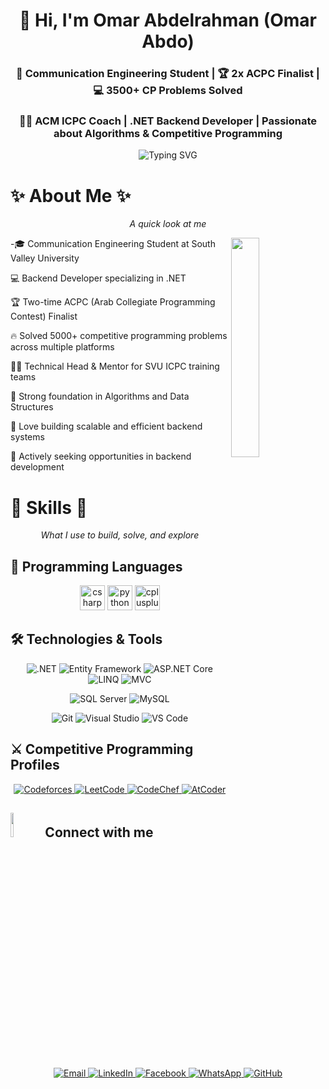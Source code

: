 <h1 align="center">👋 Hi, I'm Omar Abdelrahman (Omar Abdo)</h1>

<h3 align="center">📡 Communication Engineering Student | 🏆 2x ACPC Finalist | 💻 3500+ CP Problems Solved</h3> <h3 align="center">👨‍🏫 ACM ICPC Coach | .NET Backend Developer | Passionate about Algorithms & Competitive Programming</h3><p align="center"> <img src="https://readme-typing-svg.demolab.com?font=Fira+Code&pause=1000&color=22F90D&center=true&vCenter=true&width=435&lines=Hello+World!;Backend+Developer;Competitive+Programmer;Problem+Solver;Tech+Enthusiast" alt="Typing SVG" /> </p>


# ✨ <strong>About Me</strong> ✨

<p align="center"><em>A quick look at me</em></p>

<img align="right" src="https://github.com/7oSkaaa/7oSkaaa/blob/main/Images/Right_Side.gif?raw=true" width=30%>

-🎓 Communication Engineering Student at South Valley University

💻 Backend Developer specializing in .NET

🏆 Two-time ACPC (Arab Collegiate Programming Contest) Finalist

🔥 Solved 5000+ competitive programming problems across multiple platforms

👨‍🏫 Technical Head & Mentor for SVU ICPC training teams

🧠 Strong foundation in Algorithms and Data Structures

🚀 Love building scalable and efficient backend systems

💼 Actively seeking opportunities in backend development

# 🚀 <strong>Skills</strong> 🚀

<p align="center"><em>What I use to build, solve, and explore</em></p>

## 🧾 Programming Languages

<p align="center">
 
  <p align="center"> <!-- C# --> <img src="https://cdn.jsdelivr.net/gh/devicons/devicon/icons/csharp/csharp-original.svg" alt="csharp" width="40" height="40"/> <!-- Python --> <img src="https://cdn.jsdelivr.net/gh/devicons/devicon/icons/python/python-original.svg" alt="python" width="40" height="40"/> <!-- C++ --> <img src="https://cdn.jsdelivr.net/gh/devicons/devicon/icons/cplusplus/cplusplus-original.svg" alt="cplusplus" width="40" height="40"/> 
</p>

## 🛠️ Technologies & Tools

<p align="center"> <img src="https://img.shields.io/badge/.NET-5C2D91?style=for-the-badge&logo=.net&logoColor=white" alt=".NET"/> <img src="https://img.shields.io/badge/Entity%20Framework-FFFFFF?style=for-the-badge&logo=entity-framework&logoColor=red" alt="Entity Framework"/> <img src="https://img.shields.io/badge/ASP.NET%20Core-512BD4?style=for-the-badge&logo=dotnet&logoColor=white" alt="ASP.NET Core"/> <img src="https://img.shields.io/badge/LINQ-FF6C37?style=for-the-badge&logo=linq&logoColor=white" alt="LINQ"/> <img src="https://img.shields.io/badge/MVC-880000?style=for-the-badge&logo=dotnet&logoColor=white" alt="MVC"/> </p>
  

<p align="center"> <img src="https://img.shields.io/badge/SQL%20Server-CC2927?style=for-the-badge&logo=microsoft-sql-server&logoColor=white" alt="SQL Server"/> <img src="https://img.shields.io/badge/MySQL-4479A1?style=for-the-badge&logo=mysql&logoColor=white" alt="MySQL"/>


<p align="center"> <img src="https://img.shields.io/badge/Git-F05032?style=for-the-badge&logo=git&logoColor=white" alt="Git"/> <img src="https://img.shields.io/badge/Visual%20Studio-5C2D91?style=for-the-badge&logo=visual-studio&logoColor=white"
 alt="Visual Studio"/> <img src="https://img.shields.io/badge/VS%20Code-007ACC?style=for-the-badge&logo=visual-studio-code&logoColor=white" alt="VS Code"/> </p>


</p>

## ⚔️ Competitive Programming Profiles
   
   <p align="center"> <a href="https://codeforces.com/profile/_OmarAbdo" target="_blank"> <img src="https://img.shields.io/badge/Codeforces-445f9d?style=for-the-badge&logo=codeforces&logoColor=white" alt="Codeforces"/> </a> <a href="https://leetcode.com/u/omargamer10a/" target="_blank"> <img src="https://img.shields.io/badge/LeetCode-000000?style=for-the-badge&logo=LeetCode&logoColor=#d16c06" alt="LeetCode"/> </a> <a href="YOUR_CODECHEF_LINK" target="_blank"> <img src="https://img.shields.io/badge/CodeChef-5B4638?style=for-the-badge&logo=codechef&logoColor=white" alt="CodeChef"/> </a> <a href="YOUR_ATCODER_LINK" target="_blank"> <img src="https://img.shields.io/badge/AtCoder-000000?style=for-the-badge&logo=atcoder&logoColor=white" alt="AtCoder"/> </a> </p>
   

</p>

## <img src="https://github.com/7oSkaaa/7oSkaaa/blob/main/Images/Connect-with-me.gif?raw=true" width="10%"> Connect with me
  
  <p align="center"> <a href="mailto:omarradwan10a@gmail.com"> <img src="https://img.shields.io/badge/Gmail-D14836?style=for-the-badge&logo=gmail&logoColor=white" alt="Email"/> </a> <a href="https://www.linkedin.com/in/omar-abdlrahman-22893b227"> <img src="https://img.shields.io/badge/LinkedIn-0077B5?style=for-the-badge&logo=linkedin&logoColor=white" alt="LinkedIn"/> </a> <a href="https://www.facebook.com/share/1G3Mo9edSm/"> <img src="https://img.shields.io/badge/Facebook-1877F2?style=for-the-badge&logo=facebook&logoColor=white" alt="Facebook"/> </a> <a href="https://wa.me/01013885411"> <img src="https://img.shields.io/badge/WhatsApp-25D366?style=for-the-badge&logo=whatsapp&logoColor=white" alt="WhatsApp"/> </a> <a href="https://github.com/Omar-Abdo1"> <img src="https://img.shields.io/badge/GitHub-100000?style=for-the-badge&logo=github&logoColor=white" alt="GitHub"/> </a> </p>
</p>
